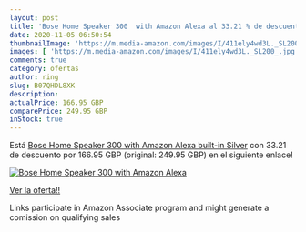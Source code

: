 ```yaml
---
layout: post
title: 'Bose Home Speaker 300  with Amazon Alexa al 33.21 % de descuento'
date: 2020-11-05 06:50:54
thumbnailImage: 'https://m.media-amazon.com/images/I/411ely4wd3L._SL200_.jpg'
images: [ 'https://m.media-amazon.com/images/I/411ely4wd3L._SL200_.jpg' ]
comments: true
category: ofertas
author: ring
slug: B07QHDL8XK
description:
actualPrice: 166.95 GBP
comparePrice: 249.95 GBP
inStock: true
---
```


Está [Bose Home Speaker 300  with Amazon Alexa built-in  Silver](https://www.amazon.co.uk/dp/B07QHDL8XK/?tag=tolees0a-21) con 33.21 de descuento por 166.95 GBP (original: 249.95 GBP) en el siguiente enlace!

[![Bose Home Speaker 300  with Amazon Alexa](https://m.media-amazon.com/images/I/411ely4wd3L._SL200_.jpg)](https://www.amazon.co.uk/dp/B07QHDL8XK/?tag=tolees0a-21)

[Ver la oferta!!](https://www.amazon.co.uk/dp/B07QHDL8XK/?tag=tolees0a-21)

Links participate in Amazon Associate program and might generate a comission on qualifying sales


